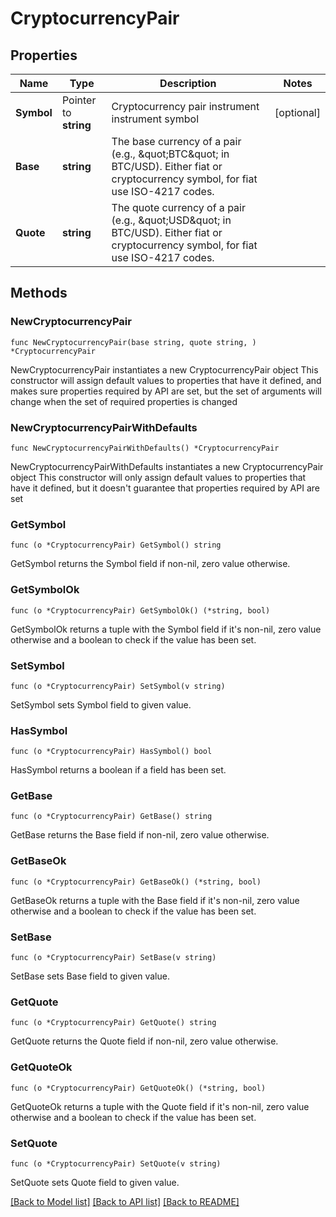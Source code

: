 # CryptocurrencyPair

## Properties

Name | Type | Description | Notes
------------ | ------------- | ------------- | -------------
**Symbol** | Pointer to **string** | Cryptocurrency pair instrument instrument symbol | [optional] 
**Base** | **string** | The base currency of a pair (e.g., \&quot;BTC\&quot; in BTC/USD). Either fiat or cryptocurrency symbol, for fiat use ISO-4217 codes.  | 
**Quote** | **string** | The quote currency of a pair (e.g., \&quot;USD\&quot; in BTC/USD). Either fiat or cryptocurrency symbol, for fiat use ISO-4217 codes.  | 

## Methods

### NewCryptocurrencyPair

`func NewCryptocurrencyPair(base string, quote string, ) *CryptocurrencyPair`

NewCryptocurrencyPair instantiates a new CryptocurrencyPair object
This constructor will assign default values to properties that have it defined,
and makes sure properties required by API are set, but the set of arguments
will change when the set of required properties is changed

### NewCryptocurrencyPairWithDefaults

`func NewCryptocurrencyPairWithDefaults() *CryptocurrencyPair`

NewCryptocurrencyPairWithDefaults instantiates a new CryptocurrencyPair object
This constructor will only assign default values to properties that have it defined,
but it doesn't guarantee that properties required by API are set

### GetSymbol

`func (o *CryptocurrencyPair) GetSymbol() string`

GetSymbol returns the Symbol field if non-nil, zero value otherwise.

### GetSymbolOk

`func (o *CryptocurrencyPair) GetSymbolOk() (*string, bool)`

GetSymbolOk returns a tuple with the Symbol field if it's non-nil, zero value otherwise
and a boolean to check if the value has been set.

### SetSymbol

`func (o *CryptocurrencyPair) SetSymbol(v string)`

SetSymbol sets Symbol field to given value.

### HasSymbol

`func (o *CryptocurrencyPair) HasSymbol() bool`

HasSymbol returns a boolean if a field has been set.

### GetBase

`func (o *CryptocurrencyPair) GetBase() string`

GetBase returns the Base field if non-nil, zero value otherwise.

### GetBaseOk

`func (o *CryptocurrencyPair) GetBaseOk() (*string, bool)`

GetBaseOk returns a tuple with the Base field if it's non-nil, zero value otherwise
and a boolean to check if the value has been set.

### SetBase

`func (o *CryptocurrencyPair) SetBase(v string)`

SetBase sets Base field to given value.


### GetQuote

`func (o *CryptocurrencyPair) GetQuote() string`

GetQuote returns the Quote field if non-nil, zero value otherwise.

### GetQuoteOk

`func (o *CryptocurrencyPair) GetQuoteOk() (*string, bool)`

GetQuoteOk returns a tuple with the Quote field if it's non-nil, zero value otherwise
and a boolean to check if the value has been set.

### SetQuote

`func (o *CryptocurrencyPair) SetQuote(v string)`

SetQuote sets Quote field to given value.



[[Back to Model list]](../README.md#documentation-for-models) [[Back to API list]](../README.md#documentation-for-api-endpoints) [[Back to README]](../README.md)


